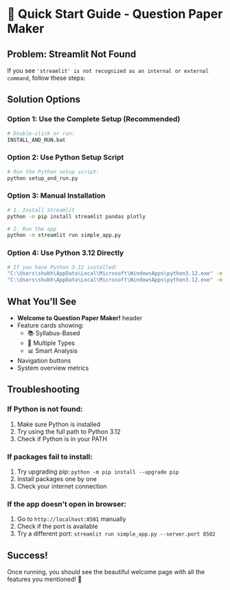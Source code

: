 # 🚀 Quick Start Guide - Question Paper Maker

## Problem: Streamlit Not Found
If you see `'streamlit' is not recognized as an internal or external command`, follow these steps:

## Solution Options

### Option 1: Use the Complete Setup (Recommended)
```bash
# Double-click or run:
INSTALL_AND_RUN.bat
```

### Option 2: Use Python Setup Script
```bash
# Run the Python setup script:
python setup_and_run.py
```

### Option 3: Manual Installation
```bash
# 1. Install Streamlit
python -m pip install streamlit pandas plotly

# 2. Run the app
python -m streamlit run simple_app.py
```

### Option 4: Use Python 3.12 Directly
```bash
# If you have Python 3.12 installed:
"C:\Users\shubh\AppData\Local\Microsoft\WindowsApps\python3.12.exe" -m pip install streamlit pandas plotly
"C:\Users\shubh\AppData\Local\Microsoft\WindowsApps\python3.12.exe" -m streamlit run simple_app.py
```

## What You'll See
- **Welcome to Question Paper Maker!** header
- Feature cards showing:
  - 📚 Syllabus-Based
  - 🎯 Multiple Types  
  - 📊 Smart Analysis
- Navigation buttons
- System overview metrics

## Troubleshooting

### If Python is not found:
1. Make sure Python is installed
2. Try using the full path to Python 3.12
3. Check if Python is in your PATH

### If packages fail to install:
1. Try upgrading pip: `python -m pip install --upgrade pip`
2. Install packages one by one
3. Check your internet connection

### If the app doesn't open in browser:
1. Go to `http://localhost:8501` manually
2. Check if the port is available
3. Try a different port: `streamlit run simple_app.py --server.port 8502`

## Success!
Once running, you should see the beautiful welcome page with all the features you mentioned! 🎉 